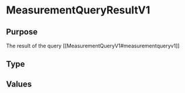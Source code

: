 # MeasurementQueryResultV1

## Purpose

<!-- --8<-- [start:purpose] -->
The result of the query [[MeasurementQueryV1#measurementqueryv1]]
<!-- --8<-- [end:purpose] -->

## Type

<!-- --8<-- [start:type] -->
<div class="type" markdown>


</div>
<!-- --8<-- [end:type] -->

## Values
